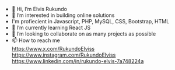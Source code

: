 - 👋 Hi, I’m Elvis Rukundo
- 👀 I’m interested in building online solutions
- I'm profiecient in Javascript, PHP, MySQL, CSS, Bootstrap, HTML
- 🌱 I’m currently learning React JS
- 💞️ I’m looking to collaborate on as many projects as possible
- 📫 How to reach me
  <br>
        https://www.x.com/RukundoElviss
    <br>
        https://www.instagram.com/RukundoElviss
  <br>
        https://www.linkedin.com/in/rukundo-elvis-7a748224a

